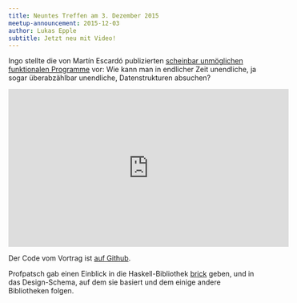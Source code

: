 ```yaml
---
title: Neuntes Treffen am 3. Dezember 2015
meetup-announcement: 2015-12-03
author: Lukas Epple
subtitle: Jetzt neu mit Video!
---
```


Ingo stellte die von Martín Escardó publizierten [scheinbar unmöglichen
funktionalen
Programme](http://math.andrej.com/2007/09/28/seemingly-impossible-functional-programs/)
vor: Wie kann man in endlicher Zeit unendliche, ja sogar überabzählbar
unendliche, Datenstrukturen absuchen?

<iframe width="560" height="315" src="https://www.youtube.com/embed/F53aOAW9PBo" frameborder="0" allowfullscreen></iframe>

Der Code vom Vortrag ist [auf Github](https://github.com/iblech/vortrag-haskell/blob/master/impossible-programs.lhs).

Profpatsch gab einen Einblick in die Haskell-Bibliothek
[brick](https://hackage.haskell.org/package/brick) geben, und in das
Design-Schema, auf dem sie basiert und dem einige andere Bibliotheken folgen.
